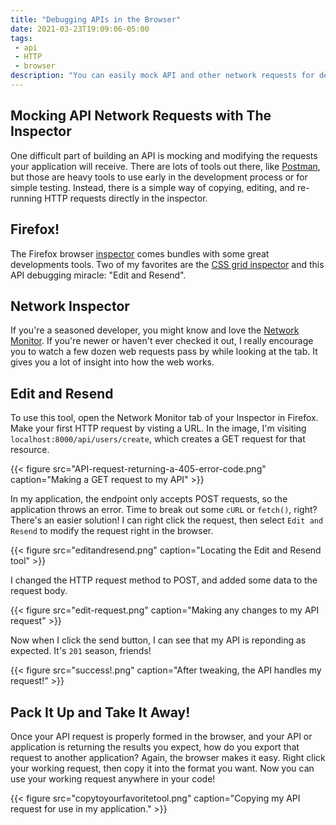```yaml
---
title: "Debugging APIs in the Browser"
date: 2021-03-23T19:09:06-05:00
tags:
 - api
 - HTTP
 - browser
description: "You can easily mock API and other network requests for development and debugging using Firefox, the Network Inspector, and the 'Edit and Resend' tool."
---
```


## Mocking API Network Requests with The Inspector

One difficult part of building an API is mocking and modifying the requests your application will receive. There are lots of tools out there, like [Postman](https://www.postman.com/), but those are heavy tools to use early in the development process or for simple testing. Instead, there is a simple way of copying, editing, and re-running HTTP requests directly in the inspector.

## Firefox!

The Firefox browser [inspector](https://developer.mozilla.org/en-US/docs/Tools) comes bundles with some great developments tools. Two of my favorites are the [CSS grid inspector](https://developer.mozilla.org/en-US/docs/Tools/Page_Inspector/How_to/Examine_grid_layouts) and this API debugging miracle: "Edit and Resend".

##  Network Inspector

If you're a seasoned developer, you might know and love the [Network Monitor](https://developer.mozilla.org/en-US/docs/Tools/Network_Monitor). If you're newer or haven't ever checked it out, I really encourage you to watch a few dozen web requests pass by while looking at the tab. It gives you a lot of insight into how the web works.

##  Edit and Resend

To use this tool, open the Network Monitor tab of your Inspector in Firefox. Make your first HTTP request by visting a URL. In the image, I'm visiting `localhost:8000/api/users/create`, which creates a GET request for that resource.

{{< figure src="API-request-returning-a-405-error-code.png" caption="Making a GET request to my API" >}}

In my application, the endpoint only accepts POST requests, so the application throws an error. Time to break out some `cURL` or `fetch()`, right?  There's an easier solution! I can right click the request, then select `Edit and Resend` to modify the request right in the browser.

{{< figure src="editandresend.png" caption="Locating the Edit and Resend tool" >}}

I changed the HTTP request method to POST, and added some data to the request body.

{{< figure src="edit-request.png" caption="Making any changes to my API request" >}}

Now when I click the send button, I can see that my API is reponding as expected. It's `201` season, friends!

{{< figure src="success!.png" caption="After tweaking, the API handles my request!" >}}

##  Pack It Up and Take It Away!

Once your API request is properly formed in the browser, and your API or application is returning the results you expect, how do you export that request to another application?  Again, the browser makes it easy. Right click your working request, then copy it into the format you want. Now you can use your working request anywhere in your code!

{{< figure src="copytoyourfavoritetool.png" caption="Copying my API request for use in my application." >}}